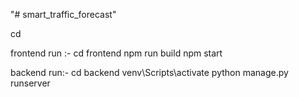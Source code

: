 "# smart_traffic_forecast" 

cd <folder-name>

frontend run :- 
cd frontend
npm run build
npm start

backend run:-
cd backend
venv\Scripts\activate
python manage.py runserver


